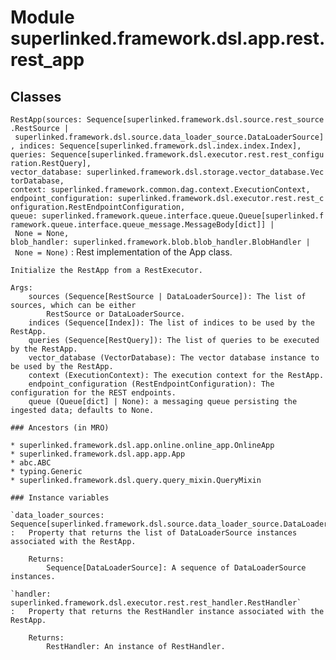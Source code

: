 Module superlinked.framework.dsl.app.rest.rest_app
==================================================

Classes
-------

`RestApp(sources: Sequence[superlinked.framework.dsl.source.rest_source.RestSource | superlinked.framework.dsl.source.data_loader_source.DataLoaderSource], indices: Sequence[superlinked.framework.dsl.index.index.Index], queries: Sequence[superlinked.framework.dsl.executor.rest.rest_configuration.RestQuery], vector_database: superlinked.framework.dsl.storage.vector_database.VectorDatabase, context: superlinked.framework.common.dag.context.ExecutionContext, endpoint_configuration: superlinked.framework.dsl.executor.rest.rest_configuration.RestEndpointConfiguration, queue: superlinked.framework.queue.interface.queue.Queue[superlinked.framework.queue.interface.queue_message.MessageBody[dict]] | None = None, blob_handler: superlinked.framework.blob.blob_handler.BlobHandler | None = None)`
:   Rest implementation of the App class.
    
    Initialize the RestApp from a RestExecutor.
    
    Args:
        sources (Sequence[RestSource | DataLoaderSource]): The list of sources, which can be either
            RestSource or DataLoaderSource.
        indices (Sequence[Index]): The list of indices to be used by the RestApp.
        queries (Sequence[RestQuery]): The list of queries to be executed by the RestApp.
        vector_database (VectorDatabase): The vector database instance to be used by the RestApp.
        context (ExecutionContext): The execution context for the RestApp.
        endpoint_configuration (RestEndpointConfiguration): The configuration for the REST endpoints.
        queue (Queue[dict] | None): a messaging queue persisting the ingested data; defaults to None.

    ### Ancestors (in MRO)

    * superlinked.framework.dsl.app.online.online_app.OnlineApp
    * superlinked.framework.dsl.app.app.App
    * abc.ABC
    * typing.Generic
    * superlinked.framework.dsl.query.query_mixin.QueryMixin

    ### Instance variables

    `data_loader_sources: Sequence[superlinked.framework.dsl.source.data_loader_source.DataLoaderSource]`
    :   Property that returns the list of DataLoaderSource instances associated with the RestApp.
        
        Returns:
            Sequence[DataLoaderSource]: A sequence of DataLoaderSource instances.

    `handler: superlinked.framework.dsl.executor.rest.rest_handler.RestHandler`
    :   Property that returns the RestHandler instance associated with the RestApp.
        
        Returns:
            RestHandler: An instance of RestHandler.